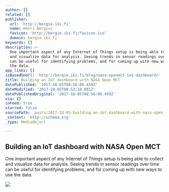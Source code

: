 ```yaml
---
author: []
related: []
publisher:
  url: 'http://bergie.iki.fi'
  name: Henri Bergius
  favicon: 'http://bergie.iki.fi/favicon.ico'
  domain: bergie.iki.fi
keywords: []
description: >-
  One important aspect of any Internet of Things setup is being able to collect
  and visualize data for analysis. Seeing trends in sensor readings over time
  can be useful for identifying problems, and for coming up with new ways to use
  the data.
app_links: []
isBasedOnUrl: 'http://bergie.iki.fi/blog/nasa-openmct-iot-dashboard/'
title: Building an IoT dashboard with NASA Open MCT
datePublished: '2017-10-05T08:56:06.459Z'
dateModified: '2017-10-05T08:53:18.801Z'
datePublishedOriginal: '2017-10-05T08:56:06.459Z'
via: {}
inFeed: true
starred: false
sourcePath: _posts/2017-10-05-building-an-iot-dashboard-with-nasa-open-mct.md
_context: 'http://schema.org'
_type: MediaObject

---
```

<article style=""><h1>Building an IoT dashboard with NASA Open MCT</h1><p>One important aspect of any Internet of Things setup is being able to collect and visualize data for analysis. Seeing trends in sensor readings over time can be useful for identifying problems, and for coming up with new ways to use the data.</p><img src="https://d2vqpl3tx84ay5.cloudfront.net/c-base-iot-openmct.png" /></article>